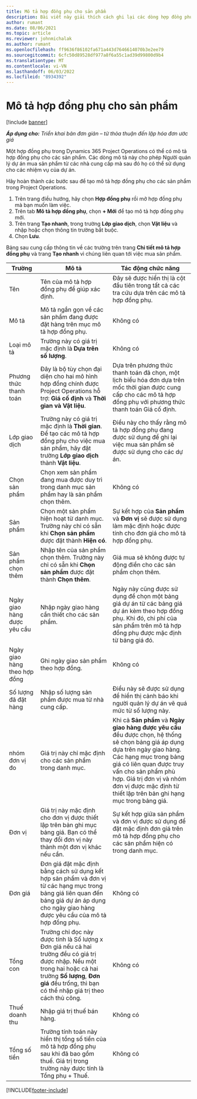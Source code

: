 ```yaml
---
title: Mô tả hợp đồng phụ cho sản phẩm
description: Bài viết này giải thích cách ghi lại các dòng hợp đồng phụ cho các sản phẩm và sử dụng các trường khác nhau để ghi lại các giao dịch mua sản phẩm từ các nhà cung cấp.
author: rumant
ms.date: 08/06/2021
ms.topic: article
ms.reviewer: johnmichalak
ms.author: rumant
ms.openlocfilehash: ff9636f86102fa671a443d7646614070b3e2ee79
ms.sourcegitcommit: 6cfc50d89528df977a8f6a55c1ad39d99800d9b4
ms.translationtype: MT
ms.contentlocale: vi-VN
ms.lasthandoff: 06/03/2022
ms.locfileid: "8934392"
---
```

# <a name="subcontract-lines-for-products"></a>Mô tả hợp đồng phụ cho sản phẩm

[!include [banner](../../includes/dataverse-preview.md)]

_**Áp dụng cho:** Triển khai bản đơn giản – từ thỏa thuận đến lập hóa đơn ước giá_

Một hợp đồng phụ trong Dynamics 365 Project Operations có thể có mô tả hợp đồng phụ cho các sản phẩm. Các dòng mô tả này cho phép Người quản lý dự án mua sản phẩm từ các nhà cung cấp mà sau đó họ có thể sử dụng cho các nhiệm vụ của dự án.

Hãy hoàn thành các bước sau để tạo mô tả hợp đồng phụ cho các sản phẩm trong Project Operations.

1. Trên trang điều hướng, hãy chọn **Hợp đồng phụ** rồi mở hợp đồng phụ mà bạn muốn làm việc. 
2. Trên tab **Mô tả hợp đồng phụ**, chọn **+ Mới** để tạo mô tả hợp đồng phụ mới.
3. Trên trang **Tạo nhanh**, trong trường **Lớp giao dịch**, chọn **Vật liệu** và nhập hoặc chọn thông tin trường bắt buộc. 
4. Chọn **Lưu**.

Bảng sau cung cấp thông tin về các trường trên trang **Chi tiết mô tả hợp đồng phụ** và trang **Tạo nhanh** vì chúng liên quan tới việc mua sản phẩm.

| Trường | Mô tả | Tác động chức năng|
| ----- | ----------- | ----------- |
| Tên | Tên của mô tả hợp đồng phụ để giúp xác định. |Đây sẽ được hiển thị là cột đầu tiên trong tất cả các tra cứu dựa trên các mô tả hợp đồng phụ.
| Mô tả | Mô tả ngắn gọn về các sản phẩm đang được đặt hàng trên mục mô tả hợp đồng phụ. | Không có |
| Loại mô tả | Trường này có giá trị mặc định là **Dựa trên số lượng**. |Không có |
| Phương thức thanh toán | Đây là bộ tùy chọn đại diện cho hai mô hình hợp đồng chính được Project Operations hỗ trợ: **Giá cố định** và **Thời gian và Vật liệu**. | Dựa trên phương thức thanh toán đã chọn, một lịch biểu hóa đơn dựa trên mốc thời gian được cung cấp cho các mô tả hợp đồng phụ với phương thức thanh toán Giá cố định. |
| Lớp giao dịch |Trường này có giá trị mặc định là **Thời gian**. Để tạo các mô tả hợp đồng phụ cho việc mua sản phẩm, hãy đặt trường **Lớp giao dịch** thành **Vật liệu**.  | Điều này cho thấy rằng mô tả hợp đồng phụ đang được sử dụng để ghi lại việc mua sản phẩm sẽ được sử dụng cho các dự án. |
| Chọn sản phẩm | Chọn xem sản phẩm đang mua được duy trì trong danh mục sản phẩm hay là sản phẩm chọn thêm. |Không có |
| Sản phẩm | Chọn một sản phẩm hiện hoạt từ danh mục. Trường này chỉ có sẵn khi **Chọn sản phẩm** được đặt thành **Hiện có**. |Sự kết hợp của **Sản phẩm** và **Đơn vị** sẽ được sử dụng làm mặc định hoặc được tính cho đơn giá cho mô tả hợp đồng phụ.
| Sản phẩm chọn thêm | Nhập tên của sản phẩm chọn thêm. Trường này chỉ có sẵn khi **Chọn sản phẩm** được đặt thành **Chọn thêm**.  |Giá mua sẽ không được tự động điền cho các sản phẩm chọn thêm.|
| Ngày giao hàng được yêu cầu | Nhập ngày giao hàng cần thiết cho các sản phẩm.| Ngày này cũng được sử dụng để chọn một bảng giá dự án từ các bảng giá dự án kèm theo hợp đồng phụ. Khi đó, chi phí của sản phẩm trên mô tả hợp đồng phụ được mặc định từ bảng giá đó. |
| Ngày giao hàng theo hợp đồng | Ghi ngày giao sản phẩm theo hợp đồng.  |Không có|
| Số lượng đã đặt hàng | Nhập số lượng sản phẩm được mua từ nhà cung cấp.| Điều này sẽ được sử dụng để hiển thị cảnh báo khi người quản lý dự án vẽ quá mức từ số lượng này.|
| nhóm đơn vị đo | Giá trị này chỉ mặc định cho các sản phẩm trong danh mục. |Khi cả **Sản phẩm** và **Ngày giao hàng được yêu cầu** đều được chọn, hệ thống sẽ chọn bảng giá áp dụng dựa trên ngày giao hàng. Các hạng mục trong bảng giá có liên quan được truy vấn cho sản phẩm phù hợp. Giá trị đơn vị và nhóm đơn vị được mặc định từ thiết lập trên bản ghi hạng mục trong bảng giá. |
| Đơn vị | Giá trị này mặc định cho đơn vị được thiết lập trên bản ghi mục bảng giá. Bạn có thể thay đổi đơn vị này thành một đơn vị khác nếu cần.| Sự kết hợp giữa sản phẩm và đơn vị được sử dụng để đặt mặc định đơn giá trên mô tả hợp đồng phụ cho các sản phẩm hiện có trong danh mục. |
| Đơn giá | Đơn giá đặt mặc định bằng cách sử dụng kết hợp sản phẩm và đơn vị từ các hạng mục trong bảng giá liên quan đến bảng giá dự án áp dụng cho ngày giao hàng được yêu cầu của mô tả hợp đồng phụ.  |Không có |
| Tổng con | Trường chỉ đọc này được tính là Số lượng x Đơn giá nếu cả hai trường đều có giá trị được nhập. Nếu một trong hai hoặc cả hai trường **Số lượng**, **Đơn giá** đều trống, thì bạn có thể nhập giá trị theo cách thủ công.  |Không có |
| Thuế doanh thu | Nhập giá trị thuế bán hàng. |Không có |
| Tổng số tiền | Trường tính toán này hiển thị tổng số tiền của mô tả hợp đồng phụ sau khi đã bao gồm thuế. Giá trị trong trường này được tính là Tổng phụ + Thuế. |Không có |


[!INCLUDE[footer-include](../../includes/footer-banner.md)]

